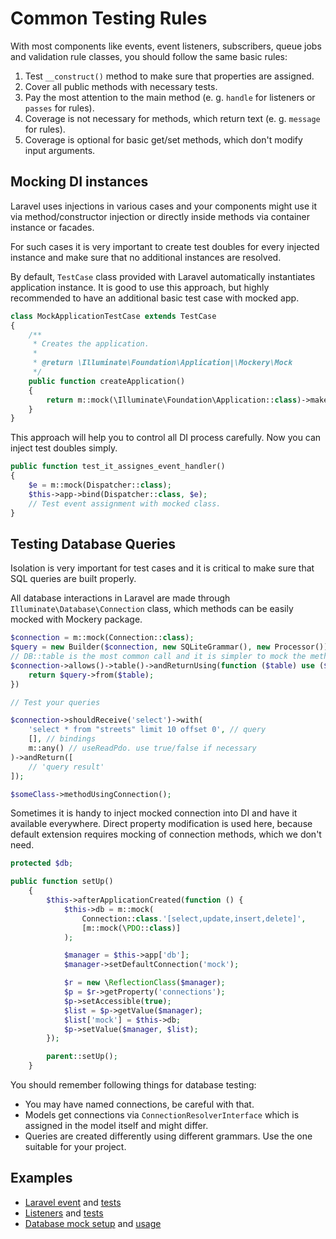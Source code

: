# Common Testing Rules

With most components like events, event listeners, subscribers, queue jobs and validation rule classes, you should follow
the same basic rules:

1. Test `__construct()` method to make sure that properties are assigned.
2. Cover all public methods with necessary tests.
3. Pay the most attention to the main method (e. g. `handle` for listeners or `passes` for rules).
4. Coverage is not necessary for methods, which return text (e. g. `message` for rules).
5. Coverage is optional for basic get/set methods, which don't modify input arguments.

## Mocking DI instances

Laravel uses injections in various cases and your components might use it via method/constructor injection
or directly inside methods via container instance or facades.

For such cases it is very important to create test doubles for every injected instance and make sure that
no additional instances are resolved.


By default, `TestCase` class provided with Laravel automatically instantiates application instance. It is good
to use this approach, but highly recommended to have an additional basic test case with mocked app.

```php
class MockApplicationTestCase extends TestCase
{
    /**
     * Creates the application.
     *
     * @return \Illuminate\Foundation\Application|\Mockery\Mock
     */
    public function createApplication()
    {
        return m::mock(\Illuminate\Foundation\Application::class)->makePartial();
    }
}
```

This approach will help you to control all DI process carefully. Now you can inject test doubles simply.

```php
public function test_it_assignes_event_handler()
{
    $e = m::mock(Dispatcher::class);
    $this->app->bind(Dispatcher::class, $e);
    // Test event assignment with mocked class.
}
```

## Testing Database Queries

Isolation is very important for test cases and it is critical to make sure that SQL queries are built properly.

All database interactions in Laravel are made through `Illuminate\Database\Connection` class, which methods can be easily
mocked with Mockery package.

```php
$connection = m::mock(Connection::class);
$query = new Builder($connection, new SQLiteGrammar(), new Processor());
// DB::table is the most common call and it is simpler to mock the method manually instead of dealing with partial mocks.
$connection->allows()->table()->andReturnUsing(function ($table) use ($query) {
    return $query->from($table);
})

// Test your queries

$connection->shouldReceive('select')->with(
    'select * from "streets" limit 10 offset 0', // query
    [], // bindings
    m::any() // useReadPdo. use true/false if necessary
)->andReturn([
    // 'query result'
]);

$someClass->methodUsingConnection();
```

Sometimes it is handy to inject mocked connection into DI and have it available everywhere.
Direct property modification is used here, because default extension requires mocking of connection methods,
which we don't need.

```php
protected $db;

public function setUp()
    {
        $this->afterApplicationCreated(function () {
            $this->db = m::mock(
                Connection::class.'[select,update,insert,delete]',
                [m::mock(\PDO::class)]
            );

            $manager = $this->app['db'];
            $manager->setDefaultConnection('mock');

            $r = new \ReflectionClass($manager);
            $p = $r->getProperty('connections');
            $p->setAccessible(true);
            $list = $p->getValue($manager);
            $list['mock'] = $this->db;
            $p->setValue($manager, $list);
        });

        parent::setUp();
    }
```

You should remember following things for database testing:

- You may have named connections, be careful with that.
- Models get connections via `ConnectionResolverInterface` which is assigned in the model itself and might differ.
- Queries are created differently using different grammars. Use the one suitable for your project.

## Examples

* [Laravel event](https://github.com/framgia/laravel-test-examples/tree/master/app/Events) and [tests](https://github.com/framgia/laravel-test-examples/tree/master/tests/Unit/Events)
* [Listeners](https://github.com/framgia/laravel-test-examples/tree/master/app/Listeners) and [tests](https://github.com/framgia/laravel-test-examples/tree/master/tests/Unit/Listeners)
* [Database mock setup](https://github.com/framgia/laravel-test-examples/blob/master/tests/Unit/Http/Controllers/CityControllerTest.php#L24) and [usage](https://github.com/framgia/laravel-test-examples/blob/master/tests/Unit/Http/Controllers/CityControllerTest.php#L76)
